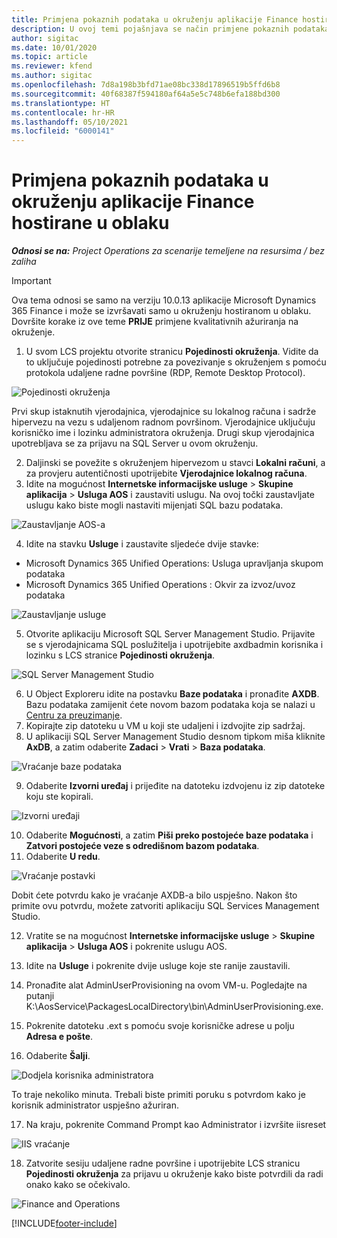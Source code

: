 ```yaml
---
title: Primjena pokaznih podataka u okruženju aplikacije Finance hostirane u oblaku
description: U ovoj temi pojašnjava se način primjene pokaznih podataka iz aplikacije Project Operations na okruženje hostirano u oblaku aplikacije Dynamics 365 Finance.
author: sigitac
ms.date: 10/01/2020
ms.topic: article
ms.reviewer: kfend
ms.author: sigitac
ms.openlocfilehash: 7d8a198b3bfd71ae08bc338d17896519b5ffd6b8
ms.sourcegitcommit: 40f68387f594180af64a5e5c748b6efa188bd300
ms.translationtype: HT
ms.contentlocale: hr-HR
ms.lasthandoff: 05/10/2021
ms.locfileid: "6000141"
---
```

# <a name="apply-demo-data-to-a-finance-cloud-hosted-environment"></a>Primjena pokaznih podataka u okruženju aplikacije Finance hostirane u oblaku

_**Odnosi se na:** Project Operations za scenarije temeljene na resursima / bez zaliha_

> [!IMPORTANT]
> Ova tema odnosi se samo na verziju 10.0.13 aplikacije Microsoft Dynamics 365 Finance i može se izvršavati samo u okruženju hostiranom u oblaku. Dovršite korake iz ove teme **PRIJE** primjene kvalitativnih ažuriranja na okruženje.

1. U svom LCS projektu otvorite stranicu **Pojedinosti okruženja**. Vidite da to uključuje pojedinosti potrebne za povezivanje s okruženjem s pomoću protokola udaljene radne površine (RDP, Remote Desktop Protocol).

![Pojedinosti  okruženja](./media/1EnvironmentDetails.png)

Prvi skup istaknutih vjerodajnica, vjerodajnice su lokalnog računa i sadrže hipervezu na vezu s udaljenom radnom površinom. Vjerodajnice uključuju korisničko ime i lozinku administratora okruženja. Drugi skup vjerodajnica upotrebljava se za prijavu na SQL Server u ovom okruženju.

2. Daljinski se povežite s okruženjem hipervezom u stavci **Lokalni računi**, a za provjeru autentičnosti upotrijebite **Vjerodajnice lokalnog računa**.
3. Idite na mogućnost **Internetske informacijske usluge** > **Skupine aplikacija** > **Usluga AOS** i zaustaviti uslugu. Na ovoj točki zaustavljate uslugu kako biste mogli nastaviti mijenjati SQL bazu podataka.

![Zaustavljanje AOS-a](./media/2StopAOS.png)

4. Idite na stavku **Usluge** i zaustavite sljedeće dvije stavke:

- Microsoft Dynamics 365 Unified Operations: Usluga upravljanja skupom podataka
- Microsoft Dynamics 365 Unified Operations : Okvir za izvoz/uvoz podataka

![Zaustavljanje usluge](./media/3StopServices.png)

5. Otvorite aplikaciju Microsoft SQL Server Management Studio. Prijavite se s vjerodajnicama SQL poslužitelja i upotrijebite axdbadmin korisnika i lozinku s LCS stranice **Pojedinosti okruženja**.

![SQL Server Management Studio](./media/4SSMS.png)

6. U Object Exploreru idite na postavku **Baze podataka** i pronađite **AXDB**. Bazu podataka zamijenit ćete novom bazom podataka koja se nalazi u [Centru za preuzimanje](https://download.microsoft.com/download/1/a/3/1a314bd2-b082-4a87-abdc-1ba26c92b63d/ProjOpsDemoDataFOGARelease.zip). 
7. Kopirajte zip datoteku u VM u koji ste udaljeni i izdvojite zip sadržaj.
8. U aplikaciji SQL Server Management Studio desnom tipkom miša kliknite **AxDB**, a zatim odaberite **Zadaci** > **Vrati** > **Baza podataka**.

![Vraćanje baze podataka](./media/5RestoreDatabase.png)

9. Odaberite **Izvorni uređaj** i prijeđite na datoteku izdvojenu iz zip datoteke koju ste kopirali.

![Izvorni uređaji](./media/6SourceDevice.png)

10. Odaberite **Mogućnosti**, a zatim **Piši preko postojeće baze podataka** i **Zatvori postojeće veze s odredišnom bazom podataka**. 
11. Odaberite **U redu**.

![Vraćanje postavki](./media/7RestoreSetting.png)

Dobit ćete potvrdu kako je vraćanje AXDB-a bilo uspješno. Nakon što primite ovu potvrdu, možete zatvoriti aplikaciju SQL Services Management Studio.

12. Vratite se na mogućnost **Internetske informacijske usluge** > **Skupine aplikacija** > **Usluga AOS** i pokrenite uslugu AOS.
13. Idite na **Usluge** i pokrenite dvije usluge koje ste ranije zaustavili.

14. Pronađite alat AdminUserProvisioning na ovom VM-u. Pogledajte na putanji K:\AosService\PackagesLocalDirectory\bin\AdminUserProvisioning.exe.
15. Pokrenite datoteku .ext s pomoću svoje korisničke adrese u polju **Adresa e pošte**. 
16. Odaberite **Šalji**.

![Dodjela korisnika administratora](./media/8AdminUserProvisioning.png)

To traje nekoliko minuta. Trebali biste primiti poruku s potvrdom kako je korisnik administrator uspješno ažuriran.

17. Na kraju, pokrenite Command Prompt kao Administrator i izvršite iisreset

![IIS vraćanje](./media/9IISReset.png)

18. Zatvorite sesiju udaljene radne površine i upotrijebite LCS stranicu **Pojedinosti okruženja** za prijavu u okruženje kako biste potvrdili da radi onako kako se očekivalo.

![Finance and Operations](./media/10FinanceAndOperations.png)


[!INCLUDE[footer-include](../includes/footer-banner.md)]